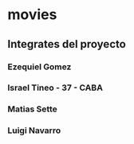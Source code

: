 # movies
## Integrates del proyecto
### Ezequiel Gomez
### Israel Tineo - 37 - CABA
### Matias Sette
### Luigi Navarro

